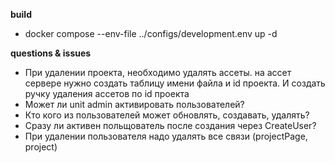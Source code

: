 <b>build</b> 
- docker compose --env-file ../configs/development.env up -d

<b>questions & issues</b>
- При удалении проекта, необходимо удалять ассеты. на ассет сервере нужно создать таблицу имени файла и id проекта.
  И создать ручку удаления ассетов по id проекта
- Может ли unit admin активировать пользователей?
- Кто кого из пользователей может обновлять, создавать, удалять?
- Сразу ли активен польщователь после создания через CreateUser?
- При удалении пользователя надо удалять все связи (projectPage, project)